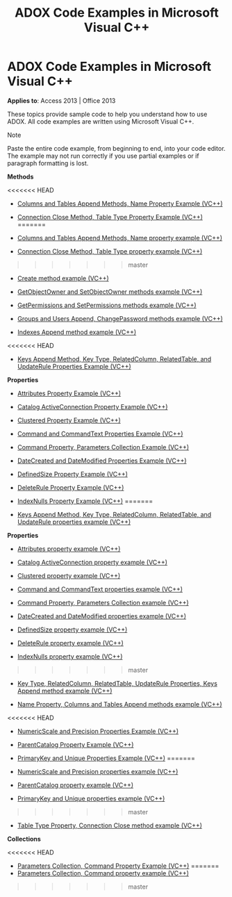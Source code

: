 ﻿---
title: ADOX Code Examples in Microsoft Visual C++
TOCTitle: ADOX Code Examples in Microsoft Visual C++
ms:assetid: cf95d93d-c14d-5dcd-4b3a-f872d91a322f
ms:mtpsurl: https://msdn.microsoft.com/library/JJ250033(v=office.15)
ms:contentKeyID: 48547814
ms.date: 09/18/2015
mtps_version: v=office.15
---

# ADOX Code Examples in Microsoft Visual C++


**Applies to**: Access 2013 | Office 2013

These topics provide sample code to help you understand how to use ADOX. All code examples are written using Microsoft Visual C++.


> [!NOTE]
> Paste the entire code example, from beginning to end, into your code editor. The example may not run correctly if you use partial examples or if paragraph formatting is lost.



**Methods**

<<<<<<< HEAD
  - [Columns and Tables Append Methods, Name Property Example (VC++)](columns-and-tables-append-methods-name-property-example-vc.md)

  - [Connection Close Method, Table Type Property Example (VC++)](connection-close-method-table-type-property-example-vc.md)
=======
  - [Columns and Tables Append Methods, Name property example (VC++)](columns-and-tables-append-methods-name-property-example-vc.md)

  - [Connection Close Method, Table Type property example (VC++)](connection-close-method-table-type-property-example-vc.md)
>>>>>>> master

  - [Create method example (VC++)](create-method-example-vc.md)

  - [GetObjectOwner and SetObjectOwner methods example (VC++)](getobjectowner-and-setobjectowner-methods-example-vc.md)

  - [GetPermissions and SetPermissions methods example (VC++)](getpermissions-and-setpermissions-methods-example-vc.md)

  - [Groups and Users Append, ChangePassword methods example (VC++)](groups-and-users-append-changepassword-methods-example-vc.md)

  - [Indexes Append method example (VC++)](indexes-append-method-example-vc.md)

<<<<<<< HEAD
  - [Keys Append Method, Key Type, RelatedColumn, RelatedTable, and UpdateRule Properties Example (VC++)](keys-append-method-key-type-relatedcolumn-relatedtable-and-updaterule-properties-example-vc.md)

**Properties**

  - [Attributes Property Example (VC++)](attributes-property-example-vc.md)

  - [Catalog ActiveConnection Property Example (VC++)](catalog-activeconnection-property-example-vc.md)

  - [Clustered Property Example (VC++)](clustered-property-example-vc.md)

  - [Command and CommandText Properties Example (VC++)](command-and-commandtext-properties-example-vc.md)

  - [Command Property, Parameters Collection Example (VC++)](parameters-collection-command-property-example-vc.md)

  - [DateCreated and DateModified Properties Example (VC++)](datecreated-and-datemodified-properties-example-vc.md)

  - [DefinedSize Property Example (VC++)](definedsize-property-example-vc.md)

  - [DeleteRule Property Example (VC++)](deleterule-property-example-vc.md)

  - [IndexNulls Property Example (VC++)](indexnulls-property-example-vc.md)
=======
  - [Keys Append Method, Key Type, RelatedColumn, RelatedTable, and UpdateRule properties example (VC++)](keys-append-method-key-type-relatedcolumn-relatedtable-and-updaterule-properties-example-vc.md)

**Properties**

  - [Attributes property example (VC++)](attributes-property-example-vc.md)

  - [Catalog ActiveConnection property example (VC++)](catalog-activeconnection-property-example-vc.md)

  - [Clustered property example (VC++)](clustered-property-example-vc.md)

  - [Command and CommandText properties example (VC++)](command-and-commandtext-properties-example-vc.md)

  - [Command Property, Parameters Collection example (VC++)](parameters-collection-command-property-example-vc.md)

  - [DateCreated and DateModified properties example (VC++)](datecreated-and-datemodified-properties-example-vc.md)

  - [DefinedSize property example (VC++)](definedsize-property-example-vc.md)

  - [DeleteRule property example (VC++)](deleterule-property-example-vc.md)

  - [IndexNulls property example (VC++)](indexnulls-property-example-vc.md)
>>>>>>> master

  - [Key Type, RelatedColumn, RelatedTable, UpdateRule Properties, Keys Append method example (VC++)](keys-append-method-key-type-relatedcolumn-relatedtable-and-updaterule-properties-example-vc.md)

  - [Name Property, Columns and Tables Append methods example (VC++)](columns-and-tables-append-methods-name-property-example-vc.md)

<<<<<<< HEAD
  - [NumericScale and Precision Properties Example (VC++)](numericscale-and-precision-properties-example-vc.md)

  - [ParentCatalog Property Example (VC++)](parentcatalog-property-example-vc.md)

  - [PrimaryKey and Unique Properties Example (VC++)](primarykey-and-unique-properties-example-vc.md)
=======
  - [NumericScale and Precision properties example (VC++)](numericscale-and-precision-properties-example-vc.md)

  - [ParentCatalog property example (VC++)](parentcatalog-property-example-vc.md)

  - [PrimaryKey and Unique properties example (VC++)](primarykey-and-unique-properties-example-vc.md)
>>>>>>> master

  - [Table Type Property, Connection Close method example (VC++)](connection-close-method-table-type-property-example-vc.md)

**Collections**

<<<<<<< HEAD
  - [Parameters Collection, Command Property Example (VC++)](parameters-collection-command-property-example-vc.md)
=======
  - [Parameters Collection, Command property example (VC++)](parameters-collection-command-property-example-vc.md)
>>>>>>> master

